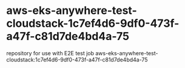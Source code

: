 # aws-eks-anywhere-test-cloudstack-1c7ef4d6-9df0-473f-a47f-c81d7de4bd4a-75
repository for use with E2E test job aws-eks-anywhere-test-cloudstack:1c7ef4d6-9df0-473f-a47f-c81d7de4bd4a-75
